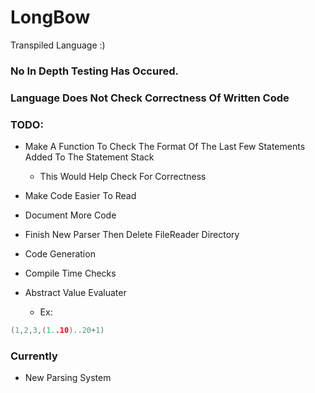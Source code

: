 # LongBow
Transpiled Language :)

### No In Depth Testing Has Occured.
### Language Does Not Check Correctness Of Written Code

### TODO:
- Make A Function To Check The Format Of The Last Few Statements Added To The Statement Stack
  - This Would Help Check For Correctness
  
- Make Code Easier To Read
- Document More Code
- Finish New Parser Then Delete FileReader Directory
- Code Generation
- Compile Time Checks
- Abstract Value Evaluater
  - Ex:
```C
(1,2,3,(1..10)..20+1)
```

### Currently
- New Parsing System
